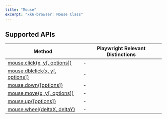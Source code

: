 ```yaml
---
title: "Mouse"
excerpt: "xk6-browser: Mouse Class"
---
```


<BrowserCompatibility/>

## Supported APIs

| Method | Playwright Relevant Distinctions |
| - |  - |
| <a href="https://playwright.dev/docs/api/class-mouse#mouse-click" target="_blank" >mouse.click(x, y[, options])</a> | - |
| <a href="https://playwright.dev/docs/api/class-mouse#mouse-dblclick" target="_blank" >mouse.dblclick(x, y[, options])</a> | - |
| <a href="https://playwright.dev/docs/api/class-mouse#mouse-down" target="_blank" >mouse.down([options])</a> | - |
| <a href="https://playwright.dev/docs/api/class-mouse#mouse-move" target="_blank" >mouse.move(x, y[, options])</a> | - |
| <a href="https://playwright.dev/docs/api/class-mouse#mouse-up" target="_blank" >mouse.up([options])</a> | - |
| <a href="https://playwright.dev/docs/api/class-mouse#mouse-wheel" target="_blank" >mouse.wheel(deltaX, deltaY)</a> | - |

<BrowserClassList/>